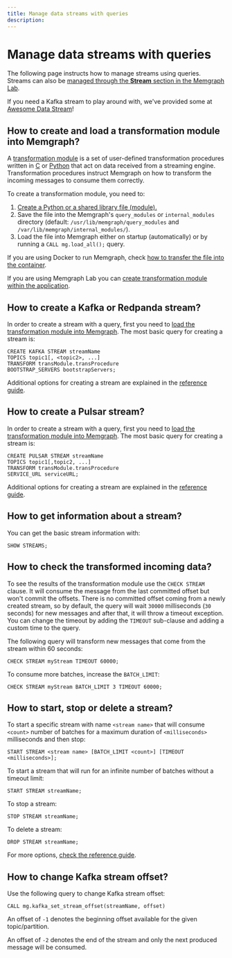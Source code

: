 ```yaml
---
title: Manage data streams with queries
description: 
---
```


# Manage data streams with queries

The following page instructs how to manage streams using queries. Streams can
also be [managed through the **Stream** section in the Memgraph
Lab](/data-streams/manage-streams-query). 

If you need a Kafka stream to play around with, we've provided some at [Awesome
Data Stream](https://awesomedata.stream/)! 

## How to create and load a transformation module into Memgraph?

A [transformation module](/data-streams/transformation-modules) is a set of
user-defined transformation procedures written in
[C](/data-streams/transformation-modules/c-api) or
[Python](/data-streams/transformation-modules/python-api) that act on data
received from a streaming engine. Transformation procedures instruct Memgraph on
how to transform the incoming messages to consume them correctly. 

To create a transformation module, you need to:

1. [Create a Python or a shared library file
   (module).](/data-streams/transformation-modules#creating-a-transformation-module)
2. Save the file into the Memgraph's `query_modules` or `internal_modules` directory (default:
   `/usr/lib/memgraph/query_modules` and `/var/lib/memgraph/internal_modules/`).
3. Load the file into Memgraph either on startup (automatically) or by running a
   `CALL mg.load_all();` query.

If you are using Docker to run Memgraph, check [how to transfer the file into the container](/getting-started/install-memgraph/docker#copy-files-from-and-to-a-docker-container). 

If you are using Memgraph Lab you can [create transformation module within the
application](/data-streams/transformation-modules#creating-transformation-modules-within-memgraph-lab). 

## How to create a Kafka or Redpanda stream?

In order to create a stream with a query, first you need to [load the
transformation module into
Memgraph](/data-streams/manage-streams-query#how-to-create-and-load-a-transformation-module-into-memgraph). The
most basic query for creating a stream is:


```cypher
CREATE KAFKA STREAM streamName
TOPICS topic1[, <topic2>, ...]
TRANSFORM transModule.transProcedure
BOOTSTRAP_SERVERS bootstrapServers;
```

Additional options for creating a stream are explained in the [reference
guide](/data-streams#kafka-and-redpanda). 

## How to create a Pulsar stream?

In order to create a stream with a query, first you need to [load the
transformation module into
Memgraph](/data-streams/manage-streams-query#how-to-create-and-load-a-transformation-module-into-memgraph). The
most basic query for creating a stream is:


```cypher
CREATE PULSAR STREAM streamName
TOPICS topic1[,topic2, ...]
TRANSFORM transModule.transProcedure
SERVICE_URL serviceURL;
```

Additional options for creating a stream are explained in the [reference
guide](/data-streams#pulsar).

## How to get information about a stream?

You can get the basic stream information with:

```cypher
SHOW STREAMS;
```

## How to check the transformed incoming data?

To see the results of the transformation module use the `CHECK STREAM` clause.
It will consume the message from the last committed offset but won't commit the
offsets. There is no committed offset coming from a newly created stream, so by
default, the query will wait `30000` milliseconds (`30` seconds) for new
messages and after that, it will throw a timeout exception. You can change the
timeout by adding the `TIMEOUT` sub-clause and adding a custom time to the query. 

The following query will transform new messages that come from the stream within
60 seconds:

```cypher
CHECK STREAM myStream TIMEOUT 60000;
```

To consume more batches, increase the `BATCH_LIMIT`:

```cypher
CHECK STREAM myStream BATCH_LIMIT 3 TIMEOUT 60000;
```

## How to start, stop or delete a stream?

To start a specific stream with name `<stream name>` that will consume `<count>`
number of batches for a maximum duration of `<milliseconds>` milliseconds and
then stop:

```cypher
START STREAM <stream name> [BATCH_LIMIT <count>] [TIMEOUT <milliseconds>];
```

To start a stream that will run for an infinite number of batches without a
timeout limit:

```cypher
START STREAM streamName;
```

To stop a stream:

```cypher
STOP STREAM streamName;
```

To delete a stream:

```cypher
DROP STREAM streamName;
```

For more options, [check the reference guide](/data-streams#start-a-stream).

## How to change Kafka stream offset?

Use the following query to change Kafka stream offset:

```cypher
CALL mg.kafka_set_stream_offset(streamName, offset)
```

An offset of `-1` denotes the beginning offset available for the given
topic/partition. 

An offset of `-2` denotes the end of the stream and only the
next produced message will be consumed.